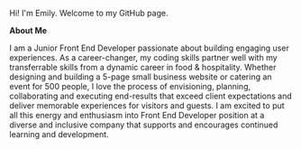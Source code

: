 Hi! I'm Emily. Welcome to my GitHub page. 

**About Me**

I am a Junior Front End Developer passionate about building engaging user experiences. As a career-changer, my coding skills partner well with my transferrable skills from a dynamic career in food & hospitality. Whether designing and building a 5-page small business website or catering an event for 500 people, I love the process of envisioning, planning, collaborating and executing end-results that exceed client expectations and deliver memorable experiences for visitors and guests. I am excited to put all this energy and enthusiasm into Front End Developer position at a diverse and inclusive company that supports and encourages continued learning and development.


<!--
**emilyebrooks/emilyebrooks** is a ✨ _special_ ✨ repository because its `README.md` (this file) appears on your GitHub profile.

Here are some ideas to get you started:

Check out what I've been learning and what I am working on next! 

- 🔭 I’m currently working on ...

- 🔭 I’m currently working on ...
- 🌱 I’m currently learning ...
- 👯 I’m looking to collaborate on ...
- 🤔 I’m looking for help with ...
- 💬 Ask me about ...
- 📫 How to reach me: ...
- 😄 Pronouns: ...
- ⚡ Fun fact: ...
-->
